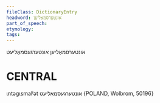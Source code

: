 ```yaml
---
fileClass: DictionaryEntry
headword: אונטערסמאַליען
part_of_speech: 
etymology: 
tags: 
---
```

אונטערסמאַליען
אונטערגעסמאַליעט

CENTRAL
========

ɩntəgɩsmalʲət אונטערגעסמאַליעט {POLAND, Wolbrom, 50196}